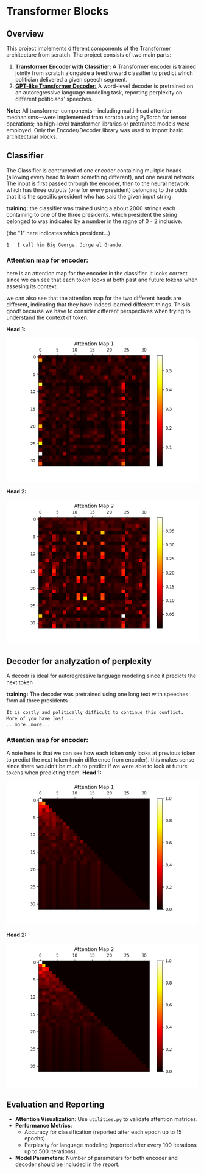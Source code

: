 
# Transformer Blocks

## Overview
This project implements different components of the Transformer architecture from scratch. The project consists of two main parts:

1. [**Transformer Encoder with Classifier:**](#classifier) A Transformer encoder is trained jointly from scratch alongside a feedforward classifier to predict which politician delivered a given speech segment.
2. [**GPT-like Transformer Decoder:**](#decoder-for-analyzation-of-perplexity) A word-level decoder is pretrained on an autoregressive language modeling task, reporting perplexity on different politicians' speeches.

__Note:__ All transformer components—including multi-head attention mechanisms—were implemented from scratch using PyTorch for tensor operations; no high-level transformer libraries or pretrained models were employed. Only the Encoder/Decoder library was used to import basic architectural blocks.


## Classifier
The Classifier is contructed of one encoder containing mulitple heads (allowing every head to learn something different), and one neural network.
The input is first passed through the encoder, then to the neural network which has three outputs (one for every president) belonging to the odds that it is the specific president who has said the given input string.

__training:__ the classifier was trained using a about 2000 strings each containing to one of the three presidents. which president the string belonged to was indicated by a number in the ragne of 0 - 2 inclusive.

(the "1" here indicates which president...)
```plaintext
1	I call him Big George, Jorge el Grande.
```

### Attention map for encoder:
here is an attention map for the encoder in the classifier. It looks correct since we can see that each token looks at both past and future tokens when assesing its context. 

we can also see that the attention map for the two different heads are different, indicating that they have indeed learned different things. This is good! because we have to consider different perspectives when trying to understand the context of token.

__Head 1:__

![Attention Map Visualization](images/attention_map1.png)


__Head 2:__

![Attention Map Visualization](images/attention_map2.png)

## Decoder for analyzation of perplexity
A decodr is ideal for autoregressive language modeling since it predicts the next token

__training:__ The decoder was pretrained using one long text with speeches from all three presidents

```plaintext
It is costly and politically difficult to continue this conflict.
More of you have lost ...
...more..more...
```




### Attention map for encoder:
A note here is that we can see how each token only looks at previous token to predict the next token (main difference from encoder). this makes sense since there wouldn't be much to predict if we were able to look at future tokens when predicting them.
__Head 1:__

![Attention Map Visualization](images/attention_map_1.png)


__Head 2:__

![Attention Map Visualization](images/attention_map_2.png)


## Evaluation and Reporting

- **Attention Visualization**: Use `utilities.py` to validate attention matrices.
- **Performance Metrics**:
  - Accuracy for classification (reported after each epoch up to 15 epochs).
  - Perplexity for language modeling (reported after every 100 iterations up to 500 iterations).
- **Model Parameters**: Number of parameters for both encoder and decoder should be included in the report.


